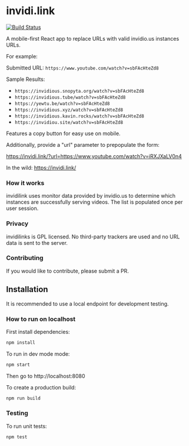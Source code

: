 # invidi.link

[![Build Status](https://cloud.drone.io/api/badges/ktleary/invidi.link/status.svg)](https://cloud.drone.io/ktleary/invidi.link)

A mobile-first React app to replace URLs with valid invidio.us instances URLs.

For example:

Submitted URL: `https://www.youtube.com/watch?v=sbFAcHteZd8`

Sample Results:

-   `https://invidious.snopyta.org/watch?v=sbFAcHteZd8`
-   `https://invidious.tube/watch?v=sbFAcHteZd8`
-   `https://yewtu.be/watch?v=sbFAcHteZd8`
-   `https://invidious.xyz/watch?v=sbFAcHteZd8`
-   `https://invidious.kavin.rocks/watch?v=sbFAcHteZd8`
-   `https://invidiou.site/watch?v=sbFAcHteZd8`

Features a copy button for easy use on mobile.

Additionally, provide a "url" parameter to prepopulate the form:

https://invidi.link/?url=https://www.youtube.com/watch?v=iRXJXaLV0n4

In the wild: https://invidi.link/

### How it works

invidilink uses monitor data provided by invidio.us to determine which instances are successfully serving videos. The list is populated once
per user session.

### Privacy

invidilinks is GPL licensed. No third-party trackers are used and no
URL data is sent to the server.

### Contributing

If you would like to contribute, please submit a PR.

## Installation

It is recommended to use a local endpoint for development testing.

### How to run on localhost

First install dependencies:

```sh
npm install
```

To run in dev mode mode:

```sh
npm start
```

Then go to http://localhost:8080

To create a production build:

```sh
npm run build
```

### Testing

To run unit tests:

```sh
npm test
```


